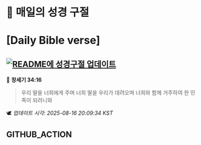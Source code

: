 # 🙏 매일의 성경 구절
# [Daily Bible verse]
## [![README에 성경구절 업데이트](https://github.com/DONGSUKA/first_test/actions/workflows/update-readme-bible.yml/badge.svg)](https://github.com/DONGSUKA/first_test/actions/workflows/update-readme-bible.yml)
<!-- START_BIBLE_VERSE -->
📖 **창세기 34:16**
> 우리 딸을 너희에게 주며 너희 딸을 우리가 데려오며 너희와 함께 거주하여 한 민족이 되려니와

🕊️ _업데이트 시각: 2025-08-16 20:09:34 KST_
  <!-- END_BIBLE_VERSE -->
## GITHUB_ACTION
